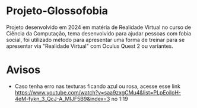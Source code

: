 # Projeto-Glossofobia
Projeto desenvolvido em 2024 em matéria de Realidade Virtual no curso de Ciência da Computação, tema desenvolvido para ajudar pessoas com fobia social, foi utilizado método para apresentar uma forma de treinar para se apresentar via "Realidade Virtual" com Oculus Quest 2 ou variantes.

# Avisos
- Caso tenha erro nas texturas ficando azul ou rosa, acesse esse link https://www.youtube.com/watch?v=saa9zxgCMu4&list=PLpEoiloH-4eM-fykn_3_QcJ-A_MIJF5B9&index=3 no 1:19
